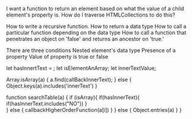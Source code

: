 I want a function to return an element based on what the value of a child element's property is. How do I traverse HTMLCollections to do this?

How to write a recursive function.
How to return a data type
How to call a particular function depending on the data type
How to call a function that penetrates an object on 'false' and returns an ancestor on 'true.'

There are three conditions
  Nested element's data type
  Presence of a property
  Value of property is true or false 

let hasInnertText = ;
let isElementAnArray;
let innerTextValue; 


  Array.isArray(a) {
   a.find(callBackInnerText);
  } else {
    Object.keys(a).includes('innerText')
  }

function searchTable(a) {
  if (isArray){
    if(hasInnerText){
        if(hasInnerText.includes("NO"))
      }  
    } else {
        callbackHigherOrderFunction(a[i])
      }
    } else {
      Object.entries(a)
    } 
}